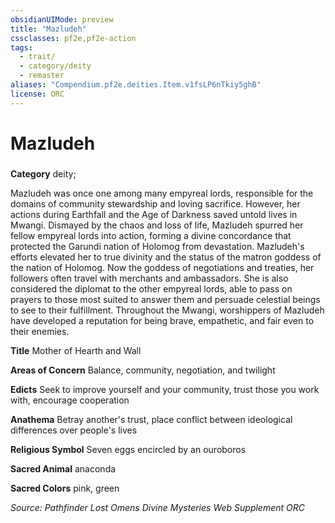 ```yaml
---
obsidianUIMode: preview
title: "Mazludeh"
cssclasses: pf2e,pf2e-action
tags:
  - trait/
  - category/deity
  - remaster
aliases: "Compendium.pf2e.deities.Item.v1fsLP6nTkiy5ghB"
license: ORC
---
```

# Mazludeh

### 

**Category** deity; 




Mazludeh was once one among many empyreal lords, responsible for the domains of community stewardship and loving sacrifice. However, her actions during Earthfall and the Age of Darkness saved untold lives in Mwangi. Dismayed by the chaos and loss of life, Mazludeh spurred her fellow empyreal lords into action, forming a divine concordance that protected the Garundi nation of Holomog from devastation. Mazludeh's efforts elevated her to true divinity and the status of the matron goddess of the nation of Holomog. Now the goddess of negotiations and treaties, her followers often travel with merchants and ambassadors. She is also considered the diplomat to the other empyreal lords, able to pass on prayers to those most suited to answer them and persuade celestial beings to see to their fulfillment. Throughout the Mwangi, worshippers of Mazludeh have developed a reputation for being brave, empathetic, and fair even to their enemies.

**Title** Mother of Hearth and Wall

**Areas of Concern** Balance, community, negotiation, and twilight

**Edicts** Seek to improve yourself and your community, trust those you work with, encourage cooperation

**Anathema** Betray another's trust, place conflict between ideological differences over people's lives

**Religious Symbol** Seven eggs encircled by an ouroboros

**Sacred Animal** anaconda

**Sacred Colors** pink, green

*Source: Pathfinder Lost Omens Divine Mysteries Web Supplement*
*ORC*